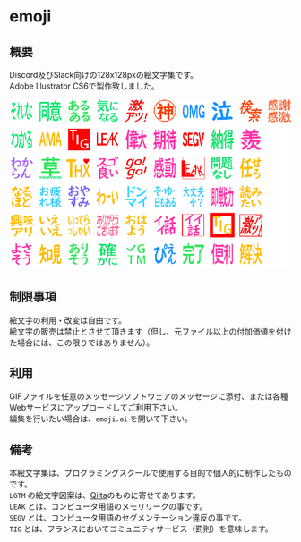 # emoji

## 概要
Discord及びSlack向けの128x128pxの絵文字集です。  
Adobe Illustrator CS6で製作致しました。  

![絵文字一覧](https://github.com/x-ia/emoji/raw/main/preview.gif)

## 制限事項
絵文字の利用・改変は自由です。  
絵文字の販売は禁止とさせて頂きます（但し、元ファイル以上の付加価値を付けた場合には、この限りではありません）。  

## 利用
GIFファイルを任意のメッセージソフトウェアのメッセージに添付、または各種Webサービスにアップロードしてご利用下さい。  
編集を行いたい場合は、`emoji.ai` を開いて下さい。  

## 備考
本絵文字集は、プログラミングスクールで使用する目的で個人的に制作したものです。  
`LGTM` の絵文字図案は、[Qiita](https://qiita.com/)のものに寄せてあります。  
`LEAK` とは、コンピュータ用語のメモリリークの事です。  
`SEGV` とは、コンピュータ用語のセグメンテーション違反の事です。  
`TIG` とは、フランスにおいてコミュニティサービス（罰則）を意味します。  
